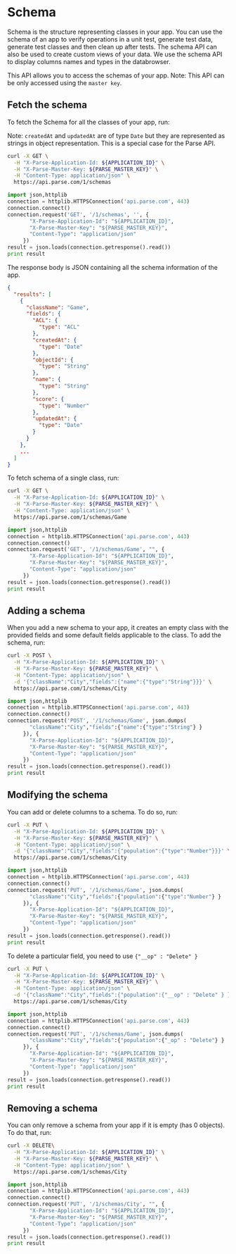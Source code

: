 # Schema

Schema is the structure representing classes in your app. You can use the schema
of an app to verify operations in a unit test, generate test data, generate test
classes and then clean up after tests. The schema API can also be used to create
custom views of your data. We use the schema API to display columns names and 
types in the databrowser.

This API allows you to access the schemas of your app.
Note: This API can be only accessed using the `master key`.

## Fetch the schema
To fetch the Schema for all the classes of your app, run:

Note: `createdAt` and `updatedAt` are of type `Date` but they are represented
as strings in object representation. This is a special case for the Parse API.

```bash
curl -X GET \
  -H "X-Parse-Application-Id: ${APPLICATION_ID}" \
  -H "X-Parse-Master-Key: ${PARSE_MASTER_KEY}" \
  -H "Content-Type: application/json" \
  https://api.parse.com/1/schemas
```
```python
import json,httplib
connection = httplib.HTTPSConnection('api.parse.com', 443)
connection.connect()
connection.request('GET', '/1/schemas', '', {
       "X-Parse-Application-Id": "${APPLICATION_ID}",
       "X-Parse-Master-Key": "${PARSE_MASTER_KEY}",
       "Content-Type": "application/json"
     })
result = json.loads(connection.getresponse().read())
print result
```

The response body is JSON containing all the schema information of the app.

```json
{
  "results": [
    {
      "className": "Game",
      "fields": {
        "ACL": {
          "type": "ACL"
        },
        "createdAt": {
          "type": "Date"
        },
        "objectId": {
          "type": "String"
        },
        "name": {
          "type": "String"
        },
        "score": {
          "type": "Number"
        },
        "updatedAt": {
          "type": "Date"
        }
      }
    },
    ...
  ]
}
```

To fetch schema of a single class, run:

```bash
curl -X GET \
  -H "X-Parse-Application-Id: ${APPLICATION_ID}" \
  -H "X-Parse-Master-Key: ${PARSE_MASTER_KEY}" \
  -H "Content-Type: application/json" \
  https://api.parse.com/1/schemas/Game
```
```python
import json,httplib
connection = httplib.HTTPSConnection('api.parse.com', 443)
connection.connect()
connection.request('GET', '/1/schemas/Game', "", {
       "X-Parse-Application-Id": "${APPLICATION_ID}",
       "X-Parse-Master-Key": "${PARSE_MASTER_KEY}",
       "Content-Type": "application/json"
     })
result = json.loads(connection.getresponse().read())
print result
```

## Adding a schema 

When you add a new schema to your app, it creates an empty class with the provided
fields and some default fields applicable to the class. To add the schema, run:

```bash
curl -X POST \
  -H "X-Parse-Application-Id: ${APPLICATION_ID}" \
  -H "X-Parse-Master-Key: ${PARSE_MASTER_KEY}" \
  -H "Content-Type: application/json" \
  -d '{"className":"City","fields":{"name":{"type":"String"}}}' \
  https://api.parse.com/1/schemas/City
```
```python
import json,httplib
connection = httplib.HTTPSConnection('api.parse.com', 443)
connection.connect()
connection.request('POST', '/1/schemas/Game', json.dumps(
       "className":"City","fields":{"name":{"type":"String"} }
     }), {
       "X-Parse-Application-Id": "${APPLICATION_ID}",
       "X-Parse-Master-Key": "${PARSE_MASTER_KEY}",
       "Content-Type": "application/json"
     })
result = json.loads(connection.getresponse().read())
print result
```

## Modifying the schema

You can add or delete columns to a schema. To do so, run:

```bash
curl -X PUT \
  -H "X-Parse-Application-Id: ${APPLICATION_ID}" \
  -H "X-Parse-Master-Key: ${PARSE_MASTER_KEY}" \
  -H "Content-Type: application/json" \
  -d '{"className":"City","fields":{"population":{"type":"Number"}}}' \
  https://api.parse.com/1/schemas/City
```
```python
import json,httplib
connection = httplib.HTTPSConnection('api.parse.com', 443)
connection.connect()
connection.request('PUT', '/1/schemas/Game', json.dumps(
       "className":"City","fields":{"population":{"type":"Number"} }
     }), {
       "X-Parse-Application-Id": "${APPLICATION_ID}",
       "X-Parse-Master-Key": "${PARSE_MASTER_KEY}",
       "Content-Type": "application/json"
     })
result = json.loads(connection.getresponse().read())
print result
```

To delete a particular field, you need to use `{"__op" : "Delete" }`

```bash
curl -X PUT \
  -H "X-Parse-Application-Id: ${APPLICATION_ID}" \
  -H "X-Parse-Master-Key: ${PARSE_MASTER_KEY}" \
  -H "Content-Type: application/json" \
  -d '{"className":"City","fields":{"population":{"__op" : "Delete" } } }'
  https://api.parse.com/1/schemas/City
```
```python
import json,httplib
connection = httplib.HTTPSConnection('api.parse.com', 443)
connection.connect()
connection.request('PUT', '/1/schemas/Game', json.dumps(
       "className":"City","fields":{"population":{"_op" : "Delete"} }
     }), {
       "X-Parse-Application-Id": "${APPLICATION_ID}",
       "X-Parse-Master-Key": "${PARSE_MASTER_KEY}",
       "Content-Type": "application/json"
     })
result = json.loads(connection.getresponse().read())
print result
```

## Removing a schema 

You can only remove a schema from your app if it is empty (has 0 objects). 
To do that, run:

```bash
curl -X DELETE\
  -H "X-Parse-Application-Id: ${APPLICATION_ID}" \
  -H "X-Parse-Master-Key: ${PARSE_MASTER_KEY}" \
  -H "Content-Type: application/json" \
  https://api.parse.com/1/schemas/City
```
```python
import json,httplib
connection = httplib.HTTPSConnection('api.parse.com', 443)
connection.connect()
connection.request('PUT', '/1/schemas/City', "", {
       "X-Parse-Application-Id": "${APPLICATION_ID}",
       "X-Parse-Master-Key": "${PARSE_MASTER_KEY}",
       "Content-Type": "application/json"
     })
result = json.loads(connection.getresponse().read())
print result
```
